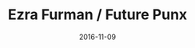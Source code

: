 ---
title: Ezra Furman / Future Punx
location: Music Hall of Williamsburg
date: 2016-11-09
tweets:
  - 'https://twitter.com/thomasABoyt/status/796584794297659392'
---